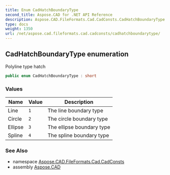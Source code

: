 ```yaml
---
title: Enum CadHatchBoundaryType
second_title: Aspose.CAD for .NET API Reference
description: Aspose.CAD.FileFormats.Cad.CadConsts.CadHatchBoundaryType enum. Polyline type hatch
type: docs
weight: 1350
url: /net/aspose.cad.fileformats.cad.cadconsts/cadhatchboundarytype/
---
```

## CadHatchBoundaryType enumeration

Polyline type hatch

```csharp
public enum CadHatchBoundaryType : short
```

### Values

| Name | Value | Description |
| --- | --- | --- |
| Line | `1` | The line boundary type |
| Circle | `2` | The circle boundary type |
| Ellipse | `3` | The ellipse boundary type |
| Spline | `4` | The spline boundary type |

### See Also

* namespace [Aspose.CAD.FileFormats.Cad.CadConsts](../../aspose.cad.fileformats.cad.cadconsts/)
* assembly [Aspose.CAD](../../)


